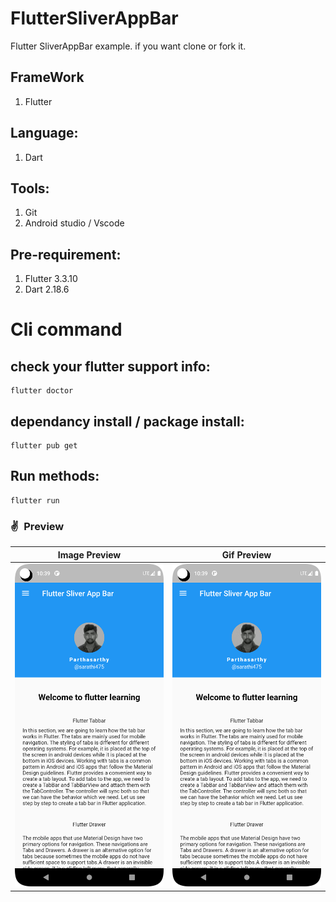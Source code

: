 # FlutterSliverAppBar
Flutter SliverAppBar example. if you want clone or fork it.

## FrameWork
1. Flutter

## Language:
1. Dart

## Tools:
1. Git
2. Android studio / Vscode

## Pre-requirement:
1. Flutter 3.3.10
2. Dart 2.18.6

# Cli command
## check your flutter support info:

```
flutter doctor
```
## dependancy install / package install:
```
flutter pub get
```
## Run methods:
```
flutter run
```
### ✌&ensp;Preview

|           Image Preview            |            Gif Preview             |
|:----------------------------------:|:----------------------------------:|
| <img src="sample.png" width="350"> | <img src="sample.png" width="350"> |